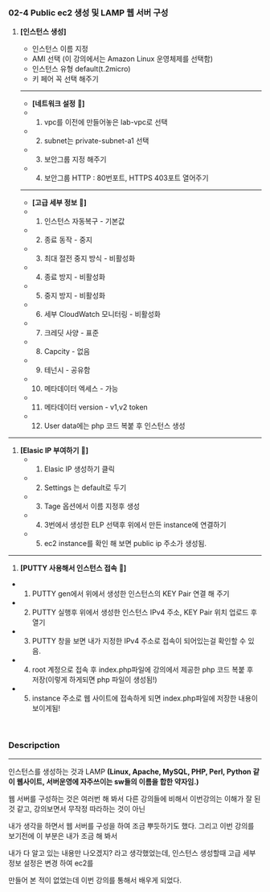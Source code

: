 ### **02-4 Public ec2 생성 및 LAMP 웹 서버 구성**

1. **[인스턴스 생성]**
    - 인스턴스 이름 지정
    - AMI 선택 (이 강의에서는 Amazon Linux 운영체제를 선택함)
    - 인스턴스 유형 default(t.2micro)
    - 키 페어 꼭 선택 해주기
    
    ---
    
    - **[네트워크 설정** 🔽**]**
    - 1) vpc를 이전에 만들어놓은 lab-vpc로 선택
    - 2) subnet는 private-subnet-a1 선택
    - 3) 보안그룹 지정 해주기
    - 4) 보안그룹 HTTP : 80번포트, HTTPS 403포트 열어주기
    
    ---
    
    - **[고급 세부 정보** 🔽**]**
    - 1) 인스턴스 자동복구 - 기본값
    - 2) 종료 동작 - 중지
    - 3) 최대 절전 중지 방식 - 비활성화
    - 4) 종료 방지 - 비활성화
    - 5) 중지 방지 - 비활성화
    - 6) 세부 CloudWatch 모니터링 - 비활성화
    - 7) 크레딧 사양 - 표준
    - 8) Capcity - 없음
    - 9)  테넌시 - 공유함
    - 10) 메타데이터 엑세스 - 가능
    - 11) 메타데이터 version - v1,v2 token
    - 12) User data에는 php 코드 복붙 후 인스턴스 생성

---

1. **[Elasic IP 부여하기** 🔽**]**
    - 1) Elasic IP 생성하기 클릭
    - 2) Settings 는 default로 두기
    - 3) Tage 옵션에서 이름 지정후 생성
    - 4) 3번에서 생성한 ELP 선택후 위에서 만든 instance에 연결하기
    - 5) ec2 instance를 확인 해 보면 public ip 주소가 생성됨.

---

1. **[PUTTY 사용해서 인스턴스 접속** 🔽**]**
- 1) PUTTY gen에서 위에서 생성한 인스턴스의 KEY Pair 연결 해 주기
- 2) PUTTY 실행후 위에서 생성한 인스턴스 IPv4 주소, KEY Pair 위치 업로드 후 열기
- 3) PUTTY 창을 보면 내가 지정한 IPv4 주소로 접속이 되어있는걸 확인할 수 있음.
- 4) root 계정으로 접속 후 index.php파일에 강의에서 제공한 php 코드 복붙 후 저장(이렇게 하게되면 php 파일이 생성됨!)
- 5) instance 주소로 웹 사이트에 접속하게 되면 index.php파일에 저장한 내용이 보이게됨!
  
<br>

### **Descripction**
---
인스턴스를 생성하는 것과 LAMP **(Linux, Apache, MySQL, PHP, Perl, Python 같이 웹사이트, 서버운영에 자주쓰이는 sw들의 이름을 합한 약자임.)** <br>

웹 서버를 구성하는 것은 여러번 해 봐서 다른 강의들에 비해서 이번강의는 이해가 잘 된것 같고, 강의보면서 무작정 따라하는 것이 아닌<br>

내가 생각을 하면서 웹 서버를 구성을 하여 조금 뿌듯하기도 했다.
그리고 이번 강의를 보기전에 이 부분은 내가 조금 해 봐서<br> 

내가 다 알고 있는 내용만 나오겠지? 라고 생각했었는데, 인스턴스 생성할때 고급 세부 정보 설정은 변경 하여 ec2를<br>

만들어 본 적이 없었는데 이번 강의를 통해서 배우게 되었다.
